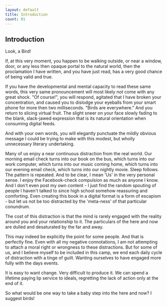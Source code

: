 ```yaml
---
layout: default
title: Introduction
count: 01
---
```


## Introduction

Look, a Bird! 

If, at this very moment, you happen to be walking outside, or near a window, door, or any less then opaque portal to the natural world, then the proclamation I have written, and you have just read, has a very good chance of being valid and true.

If you have the developmental and mental capacity to read these same words, this very same pronouncement will most likely _not_ come with any great shock. "Of course!", you will respond, agitated that I have broken your concentration, and caused you to dislodge your eyeballs from your smart phone for more then two milliseconds. "Birds are everywhere." And you return to slicing virtual fruit. The slight sneer on your face slowly fading to the blank, slack-jawed expression that is its natural orientation when consuming digital feeds. 

And with your own words, you will elegantly punctuate the mildly obvious message I could be trying to make with this modest, but wholly unnecessary literary undertaking.

Many of us enjoy a near continuous distraction from the real world. Our morning email check turns into our book on the bus, which turns into our work computer, which turns into our music coming home, which turns into our evening email check, which turns into our nightly movie. Sleep follows. The pattern is repeated. And to be clear, I mean 'Us' in the very personal sense. I enjoy the Facebook-check compulsion as much as anyone I know. And I don't even post my own content - I just find the random spouting of people I haven't talked to since high school somehow reassuring and comforting. Even creating this book in a digital format is a form of escapism - but let us not be too distracted by the 'meta-ness' of that particular conundrum. 

The cost of this distraction is that the mind is rarely engaged with the reality around you and your relationship to it. The particulars of the here and now are dulled and desaturated by the far and away.

This may indeed be explicitly the point for some people. And that is perfectly fine. Even with all my negative connotations, I am not attempting to attach a moral right or wrongness to these distractions. But for some of us, and I believe myself to be included in this camp, we end each daily cycle of distraction with a tinge of guilt. Wanting ourselves to have engaged more fully with the days events.

It is easy to want change. Very difficult to produce it. We can spend a lifetime paying lip service to ideals, regretting the lack of action only at the end of it. 

So what would be one way to take a baby step into the here and now? I suggest birds!


